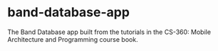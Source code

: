 # band-database-app

The Band Database app built from the tutorials in the CS-360: Mobile Architecture and Programming course book.
